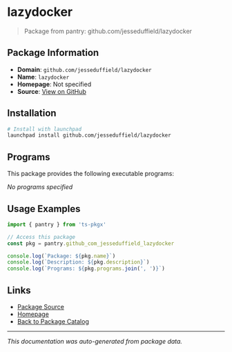 # lazydocker

> Package from pantry: github.com/jesseduffield/lazydocker

## Package Information

- **Domain**: `github.com/jesseduffield/lazydocker`
- **Name**: `lazydocker`
- **Homepage**: Not specified
- **Source**: [View on GitHub](https://github.com/pkgxdev/pantry/tree/main/projects/github.com/jesseduffield/lazydocker/package.yml)

## Installation

```bash
# Install with launchpad
launchpad install github.com/jesseduffield/lazydocker
```

## Programs

This package provides the following executable programs:

*No programs specified*

## Usage Examples

```typescript
import { pantry } from 'ts-pkgx'

// Access this package
const pkg = pantry.github_com_jesseduffield_lazydocker

console.log(`Package: ${pkg.name}`)
console.log(`Description: ${pkg.description}`)
console.log(`Programs: ${pkg.programs.join(', ')}`)
```

## Links

- [Package Source](https://github.com/pkgxdev/pantry/tree/main/projects/github.com/jesseduffield/lazydocker/package.yml)
- [Homepage](#)
- [Back to Package Catalog](../package-catalog.md)

---

*This documentation was auto-generated from package data.*
